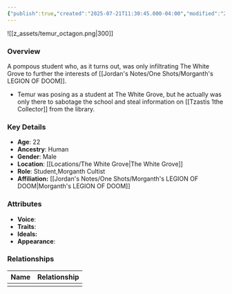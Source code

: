 ```yaml
---
{"publish":true,"created":"2025-07-21T11:30:45.000-04:00","modified":"2025-07-25T11:38:40.000-04:00","cssclasses":""}
---
```



![[z_assets/temur_octagon.png|300]]

### Overview
A pompous student who, as it turns out, was only infiltrating The White Grove to further the interests of [[Jordan's Notes/One Shots/Morganth's LEGION OF DOOM]].

- Temur was posing as a student at The White Grove, but he actually was only there to sabotage the school and steal information on [[Tzastis 1the Collector]] from the library.

### Key Details
- **Age**: 22
- **Ancestry**: Human
- **Gender**: Male
- **Location**: [[Locations/The White Grove\|The White Grove]]
- **Role**: Student,Morganth Cultist
- **Affiliation:** [[Jordan's Notes/One Shots/Morganth's LEGION OF DOOM\|Morganth's LEGION OF DOOM]]

### Attributes
- **Voice**: 
- **Traits**: 
- **Ideals:** 
- **Appearance**:

### Relationships

| Name | Relationship |
| ---- | ------------ |
|      |              |

